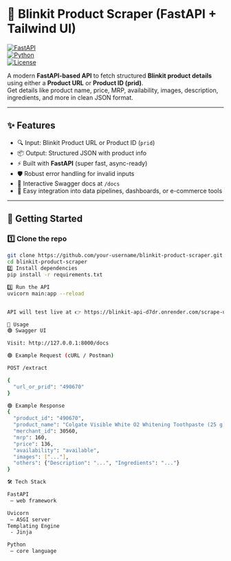# 🛒 Blinkit Product Scraper (FastAPI + Tailwind UI)

[![FastAPI](https://img.shields.io/badge/FastAPI-0.115+-009688?logo=fastapi)](https://fastapi.tiangolo.com/)  
[![Python](https://img.shields.io/badge/Python-3.9+-blue?logo=python)](https://www.python.org/)  
[![License](https://img.shields.io/badge/License-MIT-green.svg)](LICENSE)  

A modern **FastAPI-based API** to fetch structured **Blinkit product details** using either a **Product URL** or **Product ID (prid)**.  
Get details like product name, price, MRP, availability, images, description, ingredients, and more in clean JSON format.  

---

## ✨ Features
- 🔍 Input: Blinkit Product URL or Product ID (`prid`)  
- 📦 Output: Structured JSON with product info  
- ⚡ Built with **FastAPI** (super fast, async-ready)  
- 🛡️ Robust error handling for invalid inputs  
- 📖 Interactive Swagger docs at `/docs`  
- 🔗 Easy integration into data pipelines, dashboards, or e-commerce tools  

---

## 🚀 Getting Started

### 1️⃣ Clone the repo
```bash
git clone https://github.com/your-username/blinkit-product-scraper.git
cd blinkit-product-scraper
2️⃣ Install dependencies
pip install -r requirements.txt

3️⃣ Run the API
uvicorn main:app --reload


API will test live at 👉 https://blinkit-api-d7dr.onrender.com/scrape-ui

📌 Usage
🟢 Swagger UI

Visit: http://127.0.0.1:8000/docs

🟢 Example Request (cURL / Postman)

POST /extract

{
  "url_or_prid": "490670"
}

🟢 Example Response
{
  "product_id": "490670",
  "product_name": "Colgate Visible White O2 Whitening Toothpaste (25 g)",
  "merchant_id": 30560,
  "mrp": 160,
  "price": 136,
  "availability": "available",
  "images": ["..."],
  "others": {"Description": "...", "Ingredients": "..."}
}

🛠️ Tech Stack

FastAPI
 – web framework

Uvicorn
 – ASGI server
Templating Engine
 - Jinja

Python
 – core language
